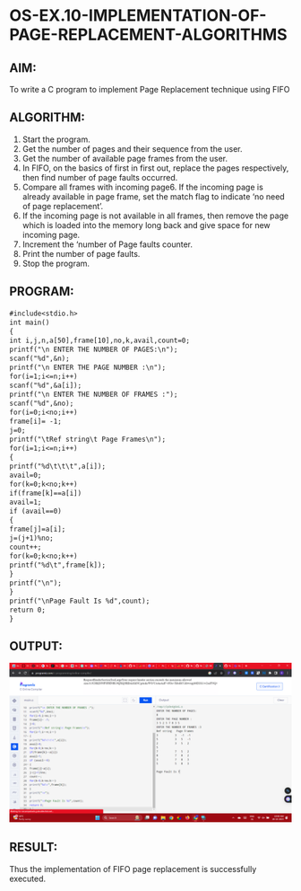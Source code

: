 # OS-EX.10-IMPLEMENTATION-OF-PAGE-REPLACEMENT-ALGORITHMS

## AIM:

To write a C program to implement Page Replacement technique using FIFO 

## ALGORITHM:

1. Start the program.
2. Get the number of pages and their sequence from the user.
3. Get the number of available page frames from the user.
4. In FIFO, on the basics of first in first out, replace the pages respectively, then
find number of page faults occurred.
5. Compare all frames with incoming page6. If the incoming page is already available in page frame, set the match flag to
indicate ‘no need of page replacement’.
7. If the incoming page is not available in all frames, then remove the page
which is loaded into the memory long back and give space for new incoming
page.
8. Increment the ‘number of Page faults counter.
9. Print the number of page faults.
10. Stop the program. 

## PROGRAM:

```
#include<stdio.h>
int main()
{
int i,j,n,a[50],frame[10],no,k,avail,count=0;
printf("\n ENTER THE NUMBER OF PAGES:\n");
scanf("%d",&n);
printf("\n ENTER THE PAGE NUMBER :\n");
for(i=1;i<=n;i++)
scanf("%d",&a[i]);
printf("\n ENTER THE NUMBER OF FRAMES :");
scanf("%d",&no);
for(i=0;i<no;i++)
frame[i]= -1;
j=0;
printf("\tRef string\t Page Frames\n");
for(i=1;i<=n;i++)
{
printf("%d\t\t\t",a[i]);
avail=0;
for(k=0;k<no;k++)
if(frame[k]==a[i])
avail=1;
if (avail==0)
{
frame[j]=a[i];
j=(j+1)%no;
count++;
for(k=0;k<no;k++)
printf("%d\t",frame[k]);
}
printf("\n");
}
printf("\nPage Fault Is %d",count);
return 0;
} 
```

## OUTPUT:

![](10.1.png)

## RESULT:

Thus the implementation of FIFO page replacement is successfully executed. 
